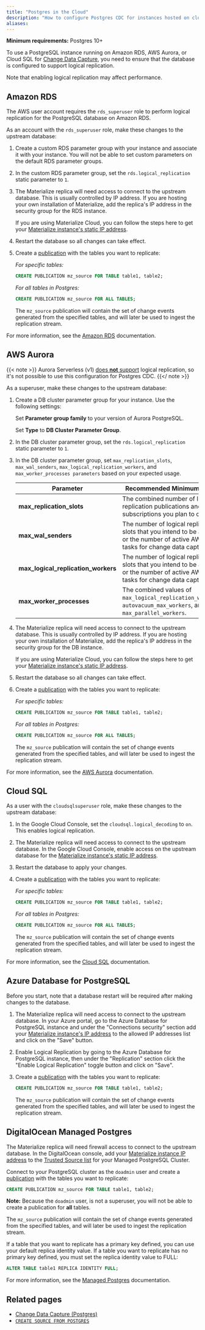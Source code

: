 ```yaml
---
title: "Postgres in the Cloud"
description: "How to configure Postgres CDC for instances hosted on cloud services"
aliases:
---
```


**Minimum requirements:** Postgres 10+

To use a PostgreSQL instance running on Amazon RDS, AWS Aurora, or Cloud SQL for [Change Data Capture](../cdc-postgres/), you need to ensure that the database is configured to support logical replication.

Note that enabling logical replication may affect performance.

## Amazon RDS

The AWS user account requires the `rds_superuser` role to perform logical replication for the PostgreSQL database on Amazon RDS.

As an account with the `rds_superuser` role, make these changes to the upstream database:

1. Create a custom RDS parameter group with your instance and associate it with your instance. You will not be able to set custom parameters on the default RDS parameter groups.

1. In the custom RDS parameter group, set the `rds.logical_replication` static parameter to `1`.

1. The Materialize replica will need access to connect to the upstream database. This is usually controlled by IP address. If you are hosting your own installation of Materialize, add the replica's IP address in the security group for the RDS instance.

    If you are using Materialize Cloud, you can follow the steps here to get your [Materialize instance's static IP address](/docs/cloud/security/#static-ip-addresses).

1. Restart the database so all changes can take effect.

1. Create a [publication](https://www.postgresql.org/docs/current/logical-replication-publication.html) with the tables you want to replicate:

    _For specific tables:_

    ```sql
    CREATE PUBLICATION mz_source FOR TABLE table1, table2;
    ```

    _For all tables in Postgres:_

    ```sql
    CREATE PUBLICATION mz_source FOR ALL TABLES;
    ```

    The `mz_source` publication will contain the set of change events generated from the specified tables, and will later be used to ingest the replication stream.

For more information, see the [Amazon RDS](https://docs.aws.amazon.com/AmazonRDS/latest/UserGuide/CHAP_PostgreSQL.html#PostgreSQL.Concepts.General.FeatureSupport.LogicalReplication) documentation.

## AWS Aurora

{{< note >}}
Aurora Serverless (v1) [does **not** support](https://docs.aws.amazon.com/AmazonRDS/latest/AuroraUserGuide/aurora-serverless.html#aurora-serverless.limitations) logical replication, so it's not possible to use this configuration for Postgres CDC.
{{</ note >}}

As a superuser, make these changes to the upstream database:

1. Create a DB cluster parameter group for your instance. Use the following settings:

    Set **Parameter group family** to your version of Aurora PostgreSQL.

     Set **Type** to **DB Cluster Parameter Group**.

1. In the DB cluster parameter group, set the `rds.logical_replication` static parameter to `1`.

1. In the DB cluster parameter group, set `max_replication_slots`, `max_wal_senders`, `max_logical_replication_workers`, and `max_worker_processes parameters`  based on your expected usage.

    Parameter | Recommended Minimum Value
    ----------|--------------------------
    **max_replication_slots** | The combined number of logical replication publications and subscriptions you plan to create.
    **max_wal_senders** |  The number of logical replication slots that you intend to be active, or the number of active AWS DMS tasks for change data capture.
    **max_logical_replication_workers**  |  The number of logical replication slots that you intend to be active, or the number of active AWS DMS tasks for change data capture.
    **max_worker_processes**  | The combined values of `max_logical_replication_workers`, `autovacuum_max_workers`, and `max_parallel_workers`.

1. The Materialize replica will need access to connect to the upstream database. This is usually controlled by IP address. If you are hosting your own installation of Materialize, add the replica's IP address in the security group for the DB instance.

    If you are using Materialize Cloud, you can follow the steps here to get your [Materialize instance's static IP address](/docs/cloud/security/#static-ip-addresses).

1. Restart the database so all changes can take effect.

1. Create a [publication](https://www.postgresql.org/docs/current/logical-replication-publication.html) with the tables you want to replicate:

    _For specific tables:_

    ```sql
    CREATE PUBLICATION mz_source FOR TABLE table1, table2;
    ```

    _For all tables in Postgres:_

    ```sql
    CREATE PUBLICATION mz_source FOR ALL TABLES;
    ```

    The `mz_source` publication will contain the set of change events generated from the specified tables, and will later be used to ingest the replication stream.

For more information, see the [AWS Aurora](https://docs.aws.amazon.com/AmazonRDS/latest/AuroraUserGuide/AuroraPostgreSQL.Replication.Logical.html#AuroraPostgreSQL.Replication.Logical.Configure) documentation.

## Cloud SQL

As a user with the `cloudsqlsuperuser` role, make these changes to the upstream database:

1. In the Google Cloud Console, set the `cloudsql.logical_decoding` to `on`. This enables logical replication.

1. The Materialize replica will need access to connect to the upstream database. In the Google Cloud Console, enable access on the upstream database for the [Materialize instance's static IP address](/docs/cloud/security/#static-ip-addresses).

1. Restart the database to apply your changes.

1. Create a [publication](https://www.postgresql.org/docs/current/logical-replication-publication.html) with the tables you want to replicate:

    _For specific tables:_

    ```sql
    CREATE PUBLICATION mz_source FOR TABLE table1, table2;
    ```

    _For all tables in Postgres:_

    ```sql
    CREATE PUBLICATION mz_source FOR ALL TABLES;
    ```

    The `mz_source` publication will contain the set of change events generated from the specified tables, and will later be used to ingest the replication stream.

For more information, see the [Cloud SQL](https://cloud.google.com/sql/docs/postgres/replication/configure-logical-replication#configuring-your-postgresql-instance) documentation.

## Azure Database for PostgreSQL

Before you start, note that a database restart will be required after making changes to the database.

1. The Materialize replica will need access to connect to the upstream database. In your Azure portal, go to the Azure Database for PostgreSQL instance and under the "Connections security" section add your [Materialize instance's IP address](/docs/cloud/security/#static-ip-addresses) to the allowed IP addresses list and click on the "Save" button.

1. Enable Logical Replication by going to the Azure Database for PostgreSQL instance, then under the "Replication" section click the "Enable Logical Replication" toggle button and click on "Save".

1. Create a [publication](https://www.postgresql.org/docs/current/logical-replication-publication.html) with the tables you want to replicate:

    ```sql
    CREATE PUBLICATION mz_source FOR TABLE table1, table2;
    ```

     The `mz_source` publication will contain the set of change events generated from the specified tables, and will later be used to ingest the replication stream.

## DigitalOcean Managed Postgres

The Materialize replica will need firewall access to connect to the upstream database. In the DigitalOcean console, add your [Materialize instance IP address](/docs/cloud/security/#static-ip-addresses) to the [Trusted Source list](https://docs.digitalocean.com/products/databases/postgresql/how-to/secure/#firewalls) for your Managed PostgreSQL Cluster.

Connect to your PostgreSQL cluster as the `doadmin` user and create a [publication](https://www.postgresql.org/docs/current/logical-replication-publication.html) with the tables you want to replicate:

```sql
CREATE PUBLICATION mz_source FOR TABLE table1, table2;
```

**Note:** Because the `doadmin` user, is not a superuser, you will not be able to create a publication for **all** tables.

The `mz_source` publication will contain the set of change events generated from the specified tables, and will later be used to ingest the replication stream.

If a table that you want to replicate has a primary key defined, you can use your default replica identity value. If a table you want to replicate has no primary key defined, you must set the replica identity value to FULL:

```sql
ALTER TABLE table1 REPLICA IDENTITY FULL;
```

For more information, see the [Managed Postgres](https://docs.digitalocean.com/products/databases/postgresql/) documentation.

## Related pages

- [Change Data Capture (Postgres)](../cdc-postgres/)
- [`CREATE SOURCE FROM POSTGRES`](/sql/create-source/postgres/)

